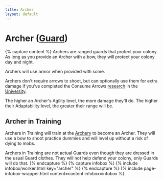 ```yaml
---
title: Archer
layout: default
---
```

# Archer ([Guard](guard))

{% capture content %}
Archers are ranged guards that protect your colony. As long as you provide an Archer with a bow, they will protect your colony day and night. 

Archers will use armor when provided with some.

Archers don't require arrows to shoot, but can optionally use them for extra damage if you’ve completed the Consume Arrows [research](../../source/systems/research) in the [University](../../source/buildings/university).

The higher an Archer's Agility level, the more damage they'll do. The higher their Adaptability level, the greater their range will be.

## Archer in Training
Archers in Training will train at the [Archery](../buildings/archery) to become an Archer. They will use a bow to shoot practice dummies and will level up without a risk of dying to mobs.

Archers in Training are not actual Guards even though they are dressed in the usual Guard clothes. They will not help defend your colony, only Guards will do that.
{% endcapture %}
{% capture infobox %}
{% include infobox/worker.html key="archer" %}
{% endcapture %}
{% include page-infobox-wrapper.html content=content infobox=infobox %}